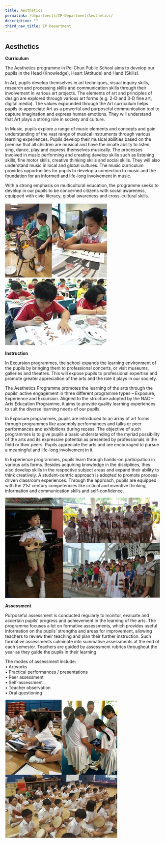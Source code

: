 ```yaml
---
title: Aesthetics
permalink: /departments/IP-Department/Aesthetics/
description: ""
third_nav_title: IP Department
---
```

Aesthetics
----------

**Curriculum**

The Aesthetics programme in Pei Chun Public School aims to develop our pupils in the Head (Knowledge), Heart (Attitude) and Hand (Skills).

In Art, pupils develop themselves in art techniques, visual inquiry skills, research and processing skills and communication skills through their involvement in various art projects. The elements of art and principles of design are explored through various art forms (e.g. 2-D and 3-D fine art, digital media). The values expounded through the Art curriculum helps pupils to appreciate Art as a powerful and purposeful communication tool to capture imagination and express human emotions. They will understand that Art plays a strong role in society and culture.

In Music, pupils explore a range of music elements and concepts and gain understanding of the vast range of musical instruments through various learning experiences. Pupils develop their musical abilities based on the premise that all children are musical and have the innate ability to listen, sing, dance, play and express themselves musically. The processes involved in music performing and creating develop skills such as listening skills, fine motor skills, creative thinking skills and social skills. They will also understand music in local and global cultures. The music curriculum provides opportunities for pupils to develop a connection to music and the foundation for an informed and life-long involvement in music.

With a strong emphasis on multicultural education, the programme seeks to develop in our pupils to be concerned citizens with social awareness, equipped with civic literacy, global awareness and cross-cultural skills.

![](/images/Aesthetics-1.jpg)

**Instruction**

In Excursion programmes, the school expands the learning environment of the pupils by bringing them to professional concerts, or visit museums, galleries and theatres. This will expose pupils to professional expertise and promote greater appreciation of the arts and the role it plays in our society.

The Aesthetics Programme promotes the learning of the arts through the pupils’ active engagement in three different programme types – Exposure, Experience and Excursion. Aligned to the structure adopted by the NAC – Arts Education Programme, it aims to provide quality learning experiences to suit the diverse learning needs of our pupils.

In Exposure programmes, pupils are introduced to an array of art forms through programmes like assembly performances and talks or peer performances and exhibitions during recess. The objective of such programmes is to give pupils a basic understanding of the myriad possibility of the arts and its expressive potential as presented by professionals in the field or their peers. Pupils appreciate the arts and are encouraged to pursue a meaningful and life-long involvement in it.

In Experience programmes, pupils learn through hands-on participation in various arts forms. Besides acquiring knowledge in the disciplines, they also develop skills in the respective subject areas and expand their ability to think creatively. A student-centric approach is adopted to promote process-driven classroom experiences. Through the approach, pupils are equipped with the 21st century competencies like critical and inventive thinking, information and communication skills and self-confidence.

![](/images/Aesthetics-2.jpg)

**Assessment**

Purposeful assessment is conducted regularly to monitor, evaluate and ascertain pupils’ progress and achievement in the learning of the arts. The programme focuses a lot on formative assessments, which provides useful information on the pupils’ strengths and areas for improvement, allowing teachers to review their teaching and plan their further instruction. Such formative assessments culminate into summative assessments at the end of each semester. Teachers are guided by assessment rubrics throughout the year as they guide the pupils in their learning.

The modes of assessment include:  
• Artworks  
• Practical performances / presentations  
• Peer assessment  
• Self-assessment  
• Teacher observation  
• Oral questioning

![](/images/Aesthetics-3.jpg)